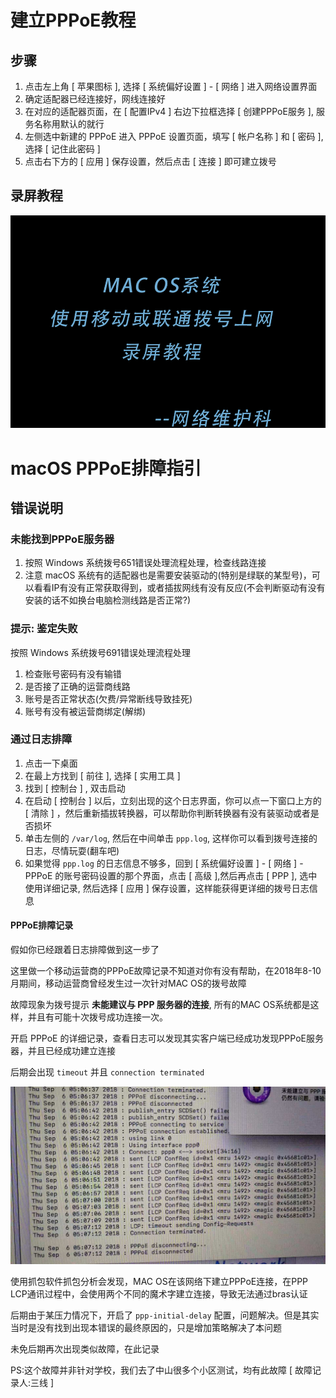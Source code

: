 <!-- TITLE: MacOS 系统建立PPPoE拨号 -->
<!-- SUBTITLE: 本文章旨在科普 macOS 系统建立PPPoE拨号以及简单错误排查说明 -->

# 建立PPPoE教程

## 步骤

1. 点击左上角 [ 苹果图标 ], 选择 [ 系统偏好设置 ] - [ 网络 ] 进入网络设置界面
2. 确定适配器已经连接好，网线连接好
3. 在对应的适配器页面，在 [ 配置IPv4 ] 右边下拉框选择 [ 创建PPPoE服务 ], 服务名称用默认的就行
4. 左侧选中新建的 PPPoE 进入 PPPoE 设置页面，填写 [ 帐户名称 ] 和 [ 密码 ], 选择 [ 记住此密码 ]
5. 点击右下方的 [ 应用 ] 保存设置，然后点击 [ 连接 ] 即可建立拨号

## 录屏教程

![MAC系统建立PPPoE拨号录屏教程](/uploads/kp-macos-PPPOE-1.gif)

# macOS PPPoE排障指引

## 错误说明

### 未能找到PPPoE服务器 

1. 按照 Windows 系统拨号651错误处理流程处理，检查线路连接
2. 注意 macOS 系统有的适配器也是需要安装驱动的(特别是绿联的某型号)，可以看看IP有没有正常获取得到，或者插拔网线有没有反应(不会判断驱动有没有安装的话不如换台电脑检测线路是否正常?)

### 提示: 鉴定失败

按照 Windows 系统拨号691错误处理流程处理

1. 检查账号密码有没有输错
2. 是否接了正确的运营商线路
3. 账号是否正常状态(欠费/异常断线导致挂死)
4. 账号有没有被运营商绑定(解绑)

### 通过日志排障

1. 点击一下桌面
2. 在最上方找到 [ 前往 ], 选择 [ 实用工具 ]
3. 找到 [ 控制台 ] , 双击启动
4. 在启动 [ 控制台 ] 以后，立刻出现的这个日志界面，你可以点一下窗口上方的 [ 清除 ] ，然后重新插拔转换器，可以帮助你判断转换器有没有装驱动或者是否损坏
5. 单击左侧的 `/var/log`, 然后在中间单击 `ppp.log`, 这样你可以看到拨号连接的日志，尽情玩耍(翻车吧)
6. 如果觉得 `ppp.log` 的日志信息不够多，回到 [ 系统偏好设置 ] - [ 网络 ] - PPPoE 的账号密码设置的那个界面，点击 [ 高级 ],然后再点击 [ PPP ], 选中使用详细记录, 然后选择 [ 应用 ] 保存设置，这样能获得更详细的拨号日志信息

#### PPPoE排障记录

假如你已经跟着日志排障做到这一步了

这里做一个移动运营商的PPPoE故障记录不知道对你有没有帮助，在2018年8-10月期间，移动运营商曾经发生过一次针对MAC OS的拨号故障

故障现象为拨号提示 **未能建议与 PPP 服务器的连接**, 所有的MAC OS系统都是这样，并且有可能十次拨号成功连接一次。

开启 PPPoE 的详细记录，查看日志可以发现其实客户端已经成功发现PPPoE服务器，并且已经成功建立连接

后期会出现 `timeout` 并且 `connection terminated`

![macOS系统建立PPPoE-移动错误记录](/uploads/kp-macos-PPPOE-2.jpg)

使用抓包软件抓包分析会发现，MAC OS在该网络下建立PPPoE连接，在PPP LCP通讯过程中，会使用两个不同的魔术字建立连接，导致无法通过bras认证

后期由于某压力情况下，开启了 `ppp-initial-delay` 配置，问题解决。但是其实当时是没有找到出现本错误的最终原因的，只是增加策略解决了本问题

未免后期再次出现类似故障，在此记录

PS:这个故障并非针对学校，我们去了中山很多个小区测试，均有此故障
[ 故障记录人:三线 ]


